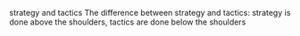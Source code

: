 strategy and tactics
The difference between strategy and tactics: strategy is done above the shoulders, tactics are done below the shoulders

